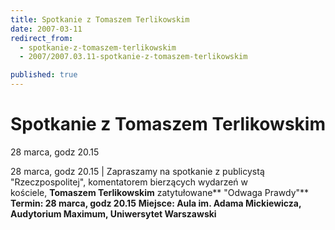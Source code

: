 ```yaml
---
title: Spotkanie z Tomaszem Terlikowskim
date: 2007-03-11
redirect_from: 
  - spotkanie-z-tomaszem-terlikowskim
  - 2007/2007.03.11-spotkanie-z-tomaszem-terlikowskim

published: true
---
```




# Spotkanie z Tomaszem Terlikowskim

<time>28 marca, godz 20.15</time>

28 marca, godz 20.15 | 
Zapraszamy na spotkanie z publicystą "Rzeczpospolitej", komentatorem bierzących wydarzeń w kościele,&nbsp;**Tomaszem Terlikowskim** zatytułowane** "Odwaga Prawdy"**
**Termin: 28 marca, godz 20.15**
**Miejsce: Aula im. Adama Mickiewicza, Audytorium Maximum, Uniwersytet Warszawski**


<!--CONTENT FROM OLD SERVER (jos before 2013): 28 marca, godz 20.15 | 
Zapraszamy na spotkanie z publicystą "Rzeczpospolitej", komentatorem bierzących wydarzeń w kościele,&nbsp;**Tomaszem Terlikowskim** zatytułowane** "Odwaga Prawdy"**
**Termin: 28 marca, godz 20.15**
**Miejsce: Aula im. Adama Mickiewicza, Audytorium Maximum, Uniwersytet Warszawski**

-->

<!--{{json:{"created_date":"2007-03-11 11:33:22","publish_down":"0000-00-00 00:00:00","id":"467"}}}-->